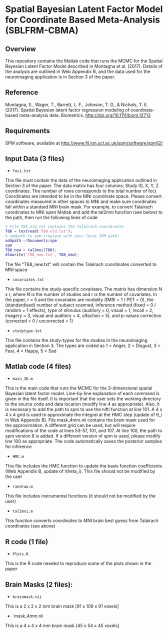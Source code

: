 # Spatial Bayesian Latent Factor Model for Coordinate Based Meta-Analysis (SBLFRM-CBMA)## OverviewThis repository contains the Matlab code that runs the MCMC for the Spatial Bayesian Latent Factor Model described in Montagna et al. (2017).  Details of the analysis are outlined in Web Appendix B, and the data used for the neuroimaging application  is in Section 3 of the paper. ## ReferenceMontagna, S., Wager, T., Barrett, L. F., Johnson, T. D., & Nichols, T. E. (2017). Spatial Bayesian latent factor regression modeling of coordinate-based meta-analysis data. Biometrics. http://doi.org/10.1111/biom.12713## RequirementsSPM software, available at http://www.fil.ion.ucl.ac.uk/spm/software/spm12/## Input Data (3 files)* `foci.txt`This file must contain the data of the neuroimaging application outlined in Section 3 of the paper. The data matrix has four columns: Study ID, X, Y, Z coordinates. The number of rows corresponds to the total number of foci. Coordinates are intended to be in the MNI coordinate space. Please convert coordinates measured in other spaces to MNI and make sure coordinates fall within a standard MNI brain mask. For example, to convert Talairach coordinates to MNI open Matlab and add the tal2mni function (see below) to the path, then run the following lines of code 	  ```matlab% File T88_old.txt contains the Talairach coordinatesT88 = textread('T88_old.txt'); 	% addpath to spm (replace with your local SPM path)addpath ~/Documents/spmspmT88_new = tal2mni(T88);dlmwrite('T88_new.txt', T88_new);```The file "T88_new.txt" will contain the Talairach coordinates converted to MNI space * `covariates.txt`Thie file contains the study-specific covariates. The matrix has dimension N x r, where N is the number of studies and r is the number of covariates. In the paper, r = 5 and the covariates are modality (fMRI = 1 / PET = 0), the (standardised) number of subject scanned, inference method (fixed = 0 / random = 1 effects), type of stimulus (auditory = 0, visual = 1, recall = 2, imagery = 3, visual and auditory = 4, olfaction = 5), and p-values correction (corrected = 0 / uncorrected = 1)* `studytype.txt`This file contains the study-types for the studies in the neuroimaging application in Section 3. The types are coded as 1 = Anger, 2 = Disgust, 3 = Fear, 4 = Happy, 5 = Sad## Matlab code (4 files)* `main_3D.m`This is the main code that runs the MCMC for the 3-dimensional spatial Bayesian latent factor model. Line-by-line explanation of each command is given in the file itself. It is important that the user sets the working directory to the source code and data location (modify line 4 as appropriate). Also, it is necessary to add the path to spm to use the nifti function at line 101. A 4 x 4 x 4 grid is used to approximate the integral at the HMC step (update of θ_i in Web Appendix B). File mask_4mm.nii contains the brain mask used for the approximation. A different grid can be used, but will require modifications of the code at lines 53-57, 101, and 107. At line 100, the path to spm version 8 is added. If a different version of spm is used, please modify line 100 as appropriate. The code automatically saves the posterior samples for inference* `HMC.m`This file includes the HMC function to update the basis function coefficients (Web Appendix B, update of \theta_i). This file should not be modified by the user* `randraw.m`This file includes instrumental functions (it should not be modified by the user) * `tal2mni.m`This function converts coordinates to MNI brain best guess from Talairach coordinates (see above) ## R code (1 file)* `Plots.R`This is the R code needed to reproduce some of the plots shown in the paper## Brain Masks (2 files):* `brainmask.nii`This is a 2 x 2 x 2 mm brain mask [91 x 109 x 91 voxels]* `mask_4mm.niiThis is a 4 x 4 x 4 mm brain mask [45 x 54 x 45 voxels]